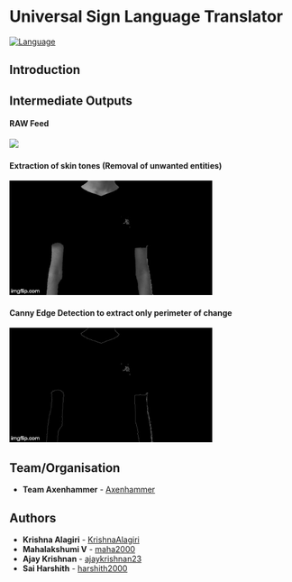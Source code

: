 # Universal Sign Language Translator
[![Language](https://img.shields.io/badge/language-python-blue.svg?style=flat)](https://www.python.org)

## Introduction


## Intermediate Outputs
#### RAW Feed
<img src="/docs/gifs/raw_everyone.gif" width="360"/>

#### Extraction of skin tones (Removal of unwanted entities)
<img src="/docs/gifs/skin_ext_everyone.gif" width="360"/>

#### Canny Edge Detection to extract only perimeter of change 
<img src="/docs/gifs/edges_everyone.gif" width="360"/>

## Team/Organisation
* **Team Axenhammer** - [Axenhammer](https://github.com/axenhammer)


## Authors
* **Krishna Alagiri** - [KrishnaAlagiri](https://github.com/KrishnaAlagiri/)
* **Mahalakshumi V** - [maha2000](https://github.com/maha2000/)
* **Ajay Krishnan** - [ajaykrishnan23](https://github.com/ajaykrishnan23/)
* **Sai Harshith** - [harshith2000](https://github.com/harshith2000/)

